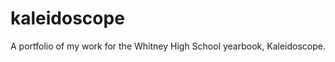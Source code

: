 # kaleidoscope
A portfolio of my work for the Whitney High School yearbook, Kaleidoscope.

<style>
  <body> {color:blue;}
